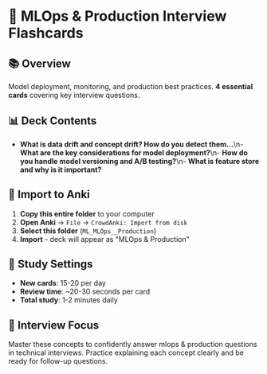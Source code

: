 # 🎯 MLOps & Production Interview Flashcards

## 📚 Overview
Model deployment, monitoring, and production best practices. **4 essential cards** covering key interview questions.

## 📊 Deck Contents
- **What is data drift and concept drift? How do you detect them...**\n- **What are the key considerations for model deployment?**\n- **How do you handle model versioning and A/B testing?**\n- **What is feature store and why is it important?**

## 🚀 Import to Anki
1. **Copy this entire folder** to your computer
2. **Open Anki** → `File` → `CrowdAnki: Import from disk`
3. **Select this folder** (`ML_MLOps__Production`)
4. **Import** - deck will appear as "MLOps & Production"

## 📱 Study Settings
- **New cards**: 15-20 per day
- **Review time**: ~20-30 seconds per card
- **Total study**: 1-2 minutes daily

## 🎯 Interview Focus
Master these concepts to confidently answer mlops & production questions in technical interviews.
Practice explaining each concept clearly and be ready for follow-up questions.
